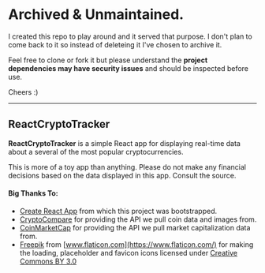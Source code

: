 # Archived & Unmaintained.

I created this repo to play around and it served that purpose. I don't plan to come back to it so instead of deleteing it I've chosen to archive it.

Feel free to clone or fork it but please understand the **project dependencies may have security issues** and should be inspected before use.

Cheers :)

---

## ReactCryptoTracker

**ReactCryptoTracker** is a simple React app for displaying real-time data about a several of the most popular cryptocurrencies.

This is more of a toy app than anything. Please do not make any financial decisions based on the data displayed in this app. Consult the source.

#### Big Thanks To:

* [Create React App](https://github.com/facebookincubator/create-react-app) from which this project was bootstrapped.
* [CryptoCompare](https://www.cryptocompare.com/api/) for providing the API we pull coin data and images from.
* [CoinMarketCap](https://coinmarketcap.com/api/) for providing the API we pull market capitalization data from.
* [Freepik](http://www.freepik.com) from [www.flaticon.com](https://www.flaticon.com/) for making the loading, placeholder and favicon icons licensed under [Creative Commons BY 3.0](http://creativecommons.org/licenses/by/3.0/)

